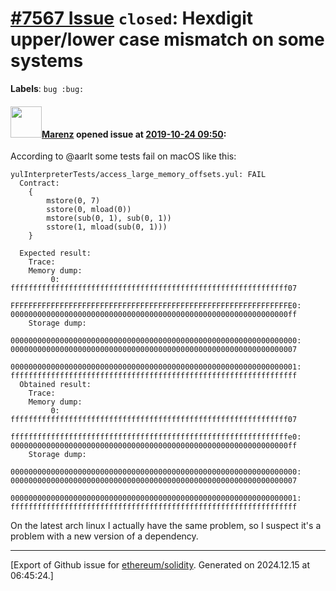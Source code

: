 # [\#7567 Issue](https://github.com/ethereum/solidity/issues/7567) `closed`: Hexdigit upper/lower case mismatch on some systems
**Labels**: `bug :bug:`


#### <img src="https://avatars.githubusercontent.com/u/424752?u=2d50de05ec528b9b84f8b905a56e90669b0f8927&v=4" width="50">[Marenz](https://github.com/Marenz) opened issue at [2019-10-24 09:50](https://github.com/ethereum/solidity/issues/7567):

According to @aarlt some tests fail on macOS like this:

```
yulInterpreterTests/access_large_memory_offsets.yul: FAIL
  Contract:
    {
        mstore(0, 7)
        sstore(0, mload(0))
        mstore(sub(0, 1), sub(0, 1))
        sstore(1, mload(sub(0, 1)))
    }

  Expected result:
    Trace:
    Memory dump:
         0: ffffffffffffffffffffffffffffffffffffffffffffffffffffffffffffff07
      FFFFFFFFFFFFFFFFFFFFFFFFFFFFFFFFFFFFFFFFFFFFFFFFFFFFFFFFFFFFFFE0: 00000000000000000000000000000000000000000000000000000000000000ff
    Storage dump:
      0000000000000000000000000000000000000000000000000000000000000000: 0000000000000000000000000000000000000000000000000000000000000007
      0000000000000000000000000000000000000000000000000000000000000001: ffffffffffffffffffffffffffffffffffffffffffffffffffffffffffffffff
  Obtained result:
    Trace:
    Memory dump:
         0: ffffffffffffffffffffffffffffffffffffffffffffffffffffffffffffff07
      ffffffffffffffffffffffffffffffffffffffffffffffffffffffffffffffe0: 00000000000000000000000000000000000000000000000000000000000000ff
    Storage dump:
      0000000000000000000000000000000000000000000000000000000000000000: 0000000000000000000000000000000000000000000000000000000000000007
      0000000000000000000000000000000000000000000000000000000000000001: ffffffffffffffffffffffffffffffffffffffffffffffffffffffffffffffff
```

On the latest arch linux I actually have the same problem, so I suspect it's a problem with a new version of a dependency.




-------------------------------------------------------------------------------



[Export of Github issue for [ethereum/solidity](https://github.com/ethereum/solidity). Generated on 2024.12.15 at 06:45:24.]
